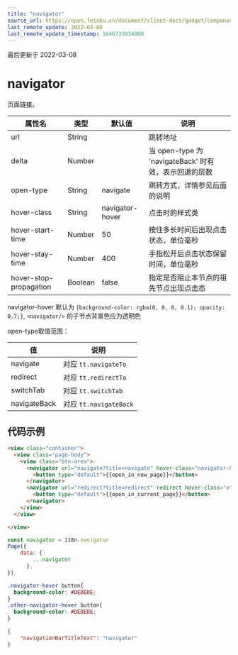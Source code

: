 ```yaml
---
title: "navigator"
source_url: https://open.feishu.cn/document/client-docs/gadget/component-component/basic-component/navigator/navigator
last_remote_update: 2022-03-08
last_remote_update_timestamp: 1646733934000
---
```

最后更新于 2022-03-08

# navigator

页面链接。

|属性名|类型|默认值|说明|
|----|--|---|--|
|url|String||跳转地址|
|delta|Number||当 open-type 为 'navigateBack' 时有效，表示回退的层数|
|open-type|String|navigate|跳转方式，详情参见后面的说明|
|hover-class|String|navigator-hover|点击时的样式类|
|hover-start-time|Number|50|按住多长时间后出现点击状态，单位毫秒|
|hover-stay-time|Number|400|手指松开后点击状态保留时间，单位毫秒|
|hover-stop-propagation|Boolean|false|指定是否阻止本节点的祖先节点出现点击态|
navigator-hover 默认为 `{background-color: rgba(0, 0, 0, 0.1); opacity: 0.7;}`, `<navigator/>` 的子节点背景色应为透明色

open-type取值范围：

|值|说明|
|--|----|
|navigate|对应 `tt.navigateTo`|
|redirect|对应 `tt.redirectTo`|
|switchTab|对应 `tt.switchTab`|
|navigateBack|对应 `tt.navigateBack`|

## 代码示例

```html
<view class="container">
  <view class="page-body">
    <view class="btn-area">
      <navigator url="navigate?title=navigate" hover-class="navigator-hover">
        <button type="default">{{open_in_new_page}}</button>
      </navigator>
      <navigator url="redirect?title=redirect" redirect hover-class="other-navigator-hover">
        <button type="default">{{open_in_current_page}}</button>
      </navigator>
    </view>
  </view>

</view>
```

```js
const navigator = i18n.navigator
Page({
    data: {
        ...navigator
      },
})
```

```css
.navigator-hover button{
  background-color: #DEDEDE;
}
.other-navigator-hover button{
  background-color: #DEDEDE;
}
```

```json
{
    "navigationBarTitleText": "navigator"
}
```
